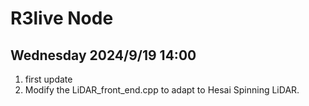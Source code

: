 # R3live Node

## Wednesday 2024/9/19 14:00
1. first update
2. Modify the LiDAR_front_end.cpp to adapt to Hesai Spinning LiDAR.